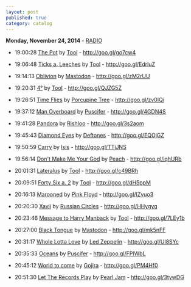 ```yaml
---
layout: post
published: true
category: catalog
---
```


**Monday, November 24, 2014** - [RADIO](/2014/11/24/Tool-radio)

*   19:00:28  [The Pot](http://goo.gl/xsHdFV) by [Tool](http://www.last.fm/music/Tool) - http://goo.gl/go7cw4

*   19:06:48  [Ticks a. Leeches](http://goo.gl/hMdtH7) by [Tool](http://www.last.fm/music/Tool) - http://goo.gl/EdrluZ

*   19:14:13  [Oblivion](http://goo.gl/vGA5VU) by [Mastodon](http://www.last.fm/music/Mastodon) - http://goo.gl/zM2rUU

*   19:20:31  [4°](http://goo.gl/0EdDnf) by [Tool](http://www.last.fm/music/Tool) - http://goo.gl/QJZG5Z

*   19:26:51  [Time Flies](http://goo.gl/uZNC8t) by [Porcupine Tree](http://www.last.fm/music/Porcupine+Tree) - http://goo.gl/zv0IQi

*   19:37:12  [Man Overboard](http://goo.gl/wBG5q) by [Puscifer](http://www.last.fm/music/Puscifer) - http://goo.gl/4GDN4S

*   19:41:28  [Pandora](http://goo.gl/OhDzCz) by [Rishloo](http://www.last.fm/music/Rishloo) - http://goo.gl/3s2aom

*   19:45:43  [Diamond Eyes](http://goo.gl/KKHEV) by [Deftones](http://www.last.fm/music/Deftones) - http://goo.gl/EQOjGZ

*   19:50:59  [Carry](http://goo.gl/gor3x1) by [Isis](http://www.last.fm/music/Isis) - http://goo.gl/TTjJNS

*   19:56:14  [Don't Make Me Your God](http://goo.gl/hf3SEq) by [Peach](http://www.last.fm/music/Peach) - http://goo.gl/iqhURb

*   20:01:31  [Lateralus](http://goo.gl/vOH3J6) by [Tool](http://www.last.fm/music/Tool) - http://goo.gl/c49BRh

*   20:09:51  [Forty Six a. 2](http://goo.gl/xczpOF) by [Tool](http://www.last.fm/music/Tool) - http://goo.gl/dH5ppM

*   20:16:13  [Marooned](http://goo.gl/zvPnaJ) by [Pink Floyd](http://www.last.fm/music/Pink+Floyd) - http://goo.gl/IZvuo3

*   20:20:30  [Xavii](http://goo.gl/mqxrn1) by [Russian Circles](http://www.last.fm/music/Russian+Circles) - http://goo.gl/HHygyq

*   20:23:46  [Message to Harry Manback](http://goo.gl/zFSWFZ) by [Tool](http://www.last.fm/music/Tool) - http://goo.gl/7LEy1b

*   20:27:00  [Black Tongue](http://goo.gl/wbvuBA) by [Mastodon](http://www.last.fm/music/Mastodon) - http://goo.gl/mk5nFF

*   20:31:17  [Whole Lotta Love](http://goo.gl/lVtZQ) by [Led Zeppelin](http://www.last.fm/music/Led+Zeppelin) - http://goo.gl/Ul8SYc

*   20:35:33  [Oceans](http://goo.gl/zC04gy) by [Puscifer](http://www.last.fm/music/Puscifer) - http://goo.gl/FPlWbL

*   20:45:12  [World to come](http://goo.gl/yiGIA8) by [Gojira](http://www.last.fm/music/Gojira) - http://goo.gl/PM4Hf0

*   20:51:30  [Let The Records Play](http://goo.gl/Nbzoct) by [Pearl Jam](http://www.last.fm/music/Pearl+Jam) - http://goo.gl/3tywDG

